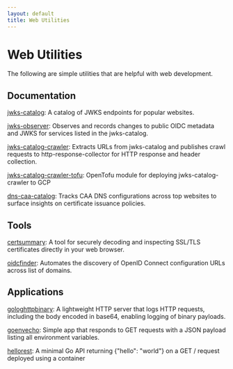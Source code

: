 ```yaml
---
layout: default
title: Web Utilities
---
```


# Web Utilities

The following are simple utilities that are helpful with web development.

## Documentation

[jwks-catalog](https://github.com/UnitVectorY-Labs/jwks-catalog): A catalog of JWKS endpoints for popular websites.

[jwks-observer](https://github.com/UnitVectorY-Labs/jwks-observer): Observes and records changes to public OIDC metadata and JWKS for services listed in the jwks-catalog.

[jwks-catalog-crawler](https://github.com/UnitVectorY-Labs/jwks-catalog-crawler): Extracts URLs from jwks-catalog and publishes crawl requests to http-response-collector for HTTP response and header collection.

[jwks-catalog-crawler-tofu](https://github.com/UnitVectorY-Labs/jwks-catalog-crawler-tofu): OpenTofu module for deploying jwks-catalog-crawler to GCP

[dns-caa-catalog](https://github.com/UnitVectorY-Labs/dns-caa-catalog): Tracks CAA DNS configurations across top websites to surface insights on certificate issuance policies.

## Tools

[certsummary](https://github.com/UnitVectorY-Labs/certsummary): A tool for securely decoding and inspecting SSL/TLS certificates directly in your web browser.

[oidcfinder](https://github.com/UnitVectorY-Labs/oidcfinder): Automates the discovery of OpenID Connect configuration URLs across list of domains.

## Applications

[gologhttpbinary](https://github.com/UnitVectorY-Labs/gologhttpbinary): A lightweight HTTP server that logs HTTP requests, including the body encoded in base64, enabling logging of binary payloads.

[goenvecho](https://github.com/UnitVectorY-Labs/goenvecho): Simple app that responds to GET requests with a JSON payload listing all environment variables.

[hellorest](https://github.com/UnitVectorY-Labs/hellorest): A minimal Go API returning {"hello": "world"} on a GET / request deployed using a container
